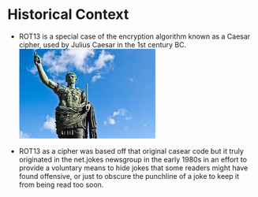 # Historical Context
- ROT13 is a special case of the encryption algorithm known as a Caesar cipher, used by Julius Caesar in the 1st century BC.
![Caesar](Caesar.jpg)

- ROT13 as a cipher was based off that original casear code but it truly originated in the net.jokes newsgroup in the early 1980s
in an effort to provide a voluntary means to hide jokes that some readers might have found offensive, or just to obscure the punchline of a joke to keep it from being read too soon.
